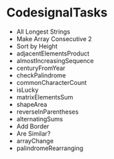 # CodesignalTasks
* All Longest Strings  
* Make Array Consecutive 2  
* Sort by Height  
* adjacentElementsProduct  
* almostIncreasingSequence  
* centuryFromYear  
* checkPalindrome  
* commonCharacterCount  
* isLucky  
* matrixElementsSum  
* shapeArea  
* reverseInParentheses
* alternatingSums
* Add Border
* Are Similar?
* arrayChange
* palindromeRearranging
